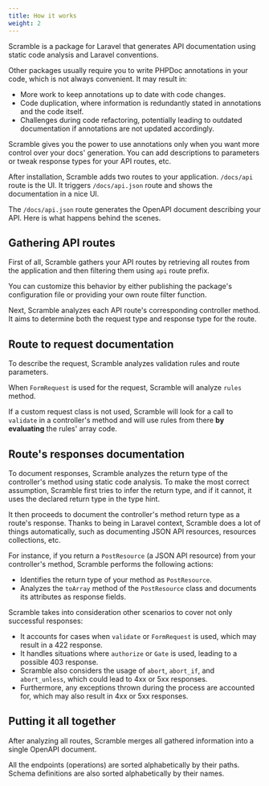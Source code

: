 ```yaml
---
title: How it works
weight: 2
---
```

Scramble is a package for Laravel that generates API documentation using static code analysis and Laravel conventions.

Other packages usually require you to write PHPDoc annotations in your code, which is not always convenient. It may result in:

- More work to keep annotations up to date with code changes.
- Code duplication, where information is redundantly stated in annotations and the code itself.
- Challenges during code refactoring, potentially leading to outdated documentation if annotations are not updated accordingly.

Scramble gives you the power to use annotations only when you want more control over your docs' generation. You can add descriptions to parameters or tweak response types for your API routes, etc.

After installation, Scramble adds two routes to your application. `/docs/api` route is the UI. It triggers `/docs/api.json` route and shows the documentation in a nice UI.

The `/docs/api.json` route generates the OpenAPI document describing your API. Here is what happens behind the scenes.

## Gathering API routes
First of all, Scramble gathers your API routes by retrieving all routes from the application and then filtering them using `api` route prefix.

You can customize this behavior by either publishing the package's configuration file or providing your own route filter function.

Next, Scramble analyzes each API route's corresponding controller method. It aims to determine both the request type and response type for the route.

## Route to request documentation
To describe the request, Scramble analyzes validation rules and route parameters. 

When `FormRequest` is used for the request, Scramble will analyze `rules` method. 

If a custom request class is not used, Scramble will look for a call to `validate` in a controller's method and will use rules from there **by evaluating** the rules' array code.

## Route's responses documentation
To document responses, Scramble analyzes the return type of the controller's method using static code analysis. To make the most correct assumption, Scramble first tries to infer the return type, and if it cannot, it uses the declared return type in the type hint.

It then proceeds to document the controller's method return type as a route's response. Thanks to being in Laravel context, Scramble does a lot of things automatically, such as documenting JSON API resources, resources collections, etc.

For instance, if you return a `PostResource` (a JSON API resource) from your controller's method, Scramble performs the following actions:

- Identifies the return type of your method as `PostResource`.
- Analyzes the `toArray` method of the `PostResource` class and documents its attributes as response fields.

Scramble takes into consideration other scenarios to cover not only successful responses:

- It accounts for cases when `validate` or `FormRequest` is used, which may result in a 422 response.
- It handles situations where `authorize` or `Gate` is used, leading to a possible 403 response.
- Scramble also considers the usage of `abort`, `abort_if`, and `abort_unless`, which could lead to 4xx or 5xx responses.
- Furthermore, any exceptions thrown during the process are accounted for, which may also result in 4xx or 5xx responses.

## Putting it all together
After analyzing all routes, Scramble merges all gathered information into a single OpenAPI document. 

All the endpoints (operations) are sorted alphabetically by their paths. Schema definitions are also sorted alphabetically by their names.
